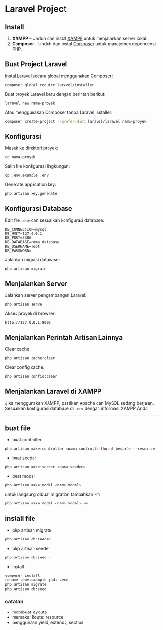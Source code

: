 # Laravel Project

## Install

1. **XAMPP** – Unduh dan instal [XAMPP](https://www.apachefriends.org/download.html)
   untuk menjalankan server lokal.
2. **Composer** – Unduh dan instal [Composer](https://getcomposer.org/download/)
   untuk manajemen dependensi PHP.

## Buat Project Laravel

Instal Laravel secara global menggunakan Composer:

```sh
composer global require laravel/installer
```

Buat proyek Laravel baru dengan perintah berikut:

```sh
laravel new nama-proyek
```

Atau menggunakan Composer tanpa Laravel installer:

```sh
composer create-project --prefer-dist laravel/laravel nama-proyek
```

## Konfigurasi

Masuk ke direktori proyek:

```sh
cd nama-proyek
```

Salin file konfigurasi lingkungan:

```sh
cp .env.example .env
```

Generate application key:

```sh
php artisan key:generate
```

## Konfigurasi Database

Edit file `.env` dan sesuaikan konfigurasi database:

```
DB_CONNECTION=mysql
DB_HOST=127.0.0.1
DB_PORT=3306
DB_DATABASE=nama_database
DB_USERNAME=root
DB_PASSWORD=
```

Jalankan migrasi database:

```sh
php artisan migrate
```

## Menjalankan Server

Jalankan server pengembangan Laravel:

```sh
php artisan serve
```

Akses proyek di browser:

```
http://127.0.0.1:8000
```

## Menjalankan Perintah Artisan Lainnya

Clear cache:

```sh
php artisan cache:clear
```

Clear config cache:

```sh
php artisan config:clear
```

## Menjalankan Laravel di XAMPP

Jika menggunakan XAMPP, pastikan Apache dan MySQL sedang berjalan. Sesuaikan
konfigurasi database di `.env` dengan informasi XAMPP Anda.

---

## buat file

- buat controller

```sh
php artisan make:controller <nama controller(huruf besar)> --resource
```

- buat seeder

```sh
php artisan make:seeder <nama seeder>
```

- buat model

```sh
php artisan make:model <nama model>
```

untuk langsung dibuat migration tambahkan -m

```sh
php artisan make:model <nama model> -m
```

## install file

- php artisan migrate

```sh
php artisan db:seeder
```

- php artisan seeder

```sh
php artisan db:seed -
```

- install

```sh
composer install
rename .env.example jadi .env
php artisan migrate
php artisan db:seed

```

### catatan

- membuat layouts
- memakai Route::resource
- penggunaan yield, extends, section

